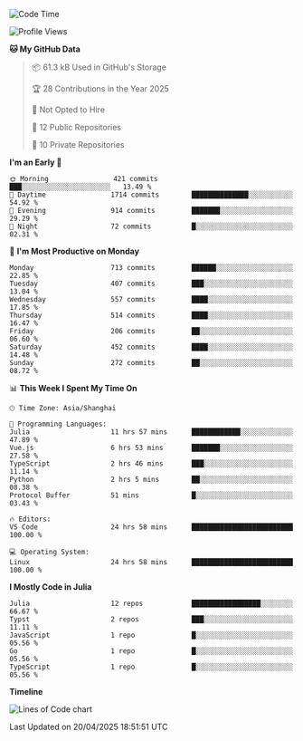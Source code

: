 <!--START_SECTION:waka-->
![Code Time](http://img.shields.io/badge/Code%20Time-345%20hrs%2040%20mins-blue)

![Profile Views](http://img.shields.io/badge/Profile%20Views-18-blue)

**🐱 My GitHub Data** 

> 📦 61.3 kB Used in GitHub's Storage 
 > 
> 🏆 28 Contributions in the Year 2025
 > 
> 🚫 Not Opted to Hire
 > 
> 📜 12 Public Repositories 
 > 
> 🔑 10 Private Repositories 
 > 
**I'm an Early 🐤** 

```text
🌞 Morning                421 commits         ███░░░░░░░░░░░░░░░░░░░░░░   13.49 % 
🌆 Daytime                1714 commits        ██████████████░░░░░░░░░░░   54.92 % 
🌃 Evening                914 commits         ███████░░░░░░░░░░░░░░░░░░   29.29 % 
🌙 Night                  72 commits          █░░░░░░░░░░░░░░░░░░░░░░░░   02.31 % 
```
📅 **I'm Most Productive on Monday** 

```text
Monday                   713 commits         ██████░░░░░░░░░░░░░░░░░░░   22.85 % 
Tuesday                  407 commits         ███░░░░░░░░░░░░░░░░░░░░░░   13.04 % 
Wednesday                557 commits         ████░░░░░░░░░░░░░░░░░░░░░   17.85 % 
Thursday                 514 commits         ████░░░░░░░░░░░░░░░░░░░░░   16.47 % 
Friday                   206 commits         ██░░░░░░░░░░░░░░░░░░░░░░░   06.60 % 
Saturday                 452 commits         ████░░░░░░░░░░░░░░░░░░░░░   14.48 % 
Sunday                   272 commits         ██░░░░░░░░░░░░░░░░░░░░░░░   08.72 % 
```


📊 **This Week I Spent My Time On** 

```text
🕑︎ Time Zone: Asia/Shanghai

💬 Programming Languages: 
Julia                    11 hrs 57 mins      ████████████░░░░░░░░░░░░░   47.89 % 
Vue.js                   6 hrs 53 mins       ███████░░░░░░░░░░░░░░░░░░   27.58 % 
TypeScript               2 hrs 46 mins       ███░░░░░░░░░░░░░░░░░░░░░░   11.14 % 
Python                   2 hrs 5 mins        ██░░░░░░░░░░░░░░░░░░░░░░░   08.38 % 
Protocol Buffer          51 mins             █░░░░░░░░░░░░░░░░░░░░░░░░   03.43 % 

🔥 Editors: 
VS Code                  24 hrs 58 mins      █████████████████████████   100.00 % 

💻 Operating System: 
Linux                    24 hrs 58 mins      █████████████████████████   100.00 % 
```

**I Mostly Code in Julia** 

```text
Julia                    12 repos            █████████████████░░░░░░░░   66.67 % 
Typst                    2 repos             ███░░░░░░░░░░░░░░░░░░░░░░   11.11 % 
JavaScript               1 repo              █░░░░░░░░░░░░░░░░░░░░░░░░   05.56 % 
Go                       1 repo              █░░░░░░░░░░░░░░░░░░░░░░░░   05.56 % 
TypeScript               1 repo              █░░░░░░░░░░░░░░░░░░░░░░░░   05.56 % 
```



**Timeline**

![Lines of Code chart](https://raw.githubusercontent.com/dhtantoy/dhtantoy/main/assets/bar_graph.png)


 Last Updated on 20/04/2025 18:51:51 UTC
<!--END_SECTION:waka-->



<!--
**dhtantoy/dhtantoy** is a ✨ _special_ ✨ repository because its `README.md` (this file) appears on your GitHub profile.

Here are some ideas to get you started:

- 🔭 I’m currently working on ...
- 🌱 I’m currently learning ...
- 👯 I’m looking to collaborate on ...
- 🤔 I’m looking for help with ...
- 💬 Ask me about ...
- 📫 How to reach me: ...
- 😄 Pronouns: ...
- ⚡ Fun fact: ...
-->
